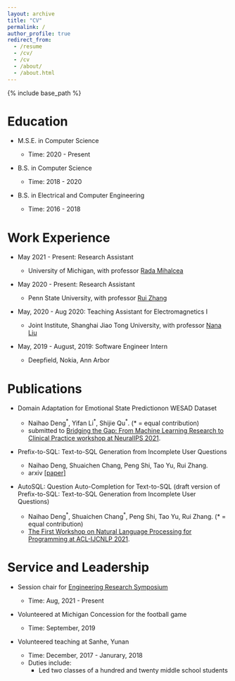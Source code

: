 ```yaml
---
layout: archive
title: "CV"
permalink: /
author_profile: true
redirect_from:
  - /resume
  - /cv/
  - /cv
  - /about/
  - /about.html
---
```


{% include base_path %}

Education
======
* M.S.E. in Computer Science
  * Time: 2020 - Present
  <!-- * GPA:  -->
  <!-- *  -->

* B.S. in Computer Science 
  * Time: 2018 - 2020 
  <!-- * GPA: 3.972/4.000 -->
  <!-- * Courses taken: 
    * Operating System, Machine Learning, Database Management System, Signal Processing, Data Structure and Algorithm, Computer Architecture, Foundations of Computer Scienc, Game Design, Computer Vision, Natural Language Processing  -->
  
* B.S. in Electrical and Computer Engineering
  * Time: 2016 - 2018
  <!-- * GPA: 3.626/4.000 -->


Work Experience
======
* May 2021 - Present: Research Assistant
  * University of Michigan, with professor [Rada Mihalcea](https://web.eecs.umich.edu/~mihalcea/)

* May 2020 - Present: Research Assistant
  * Penn State University, with professor [Rui Zhang](https://ryanzhumich.github.io/index.html)

* May, 2020 - Aug 2020: Teaching Assistant for Electromagnetics I 
  * Joint Institute, Shanghai Jiao Tong University, with professor [Nana Liu](https://twitter.com/nana__liu?lang=en)

* May, 2019 - August, 2019: Software Engineer Intern
  * Deepfield, Nokia, Ann Arbor

  

Publications
======
* Domain Adaptation for Emotional State Predictionon WESAD Dataset  
  * Naihao Deng<sup>\*</sup>, Yifan Li<sup>\*</sup>, Shijie Qu<sup>\*</sup>. (\* = equal contribution)
  * submitted to [Bridging the Gap: From Machine Learning Research to Clinical Practice workshop at NeuralIPS 2021](https://sites.google.com/g.harvard.edu/research2clinics/call-for-papers).

* Prefix-to-SQL: Text-to-SQL Generation from Incomplete User Questions  
  * Naihao Deng, Shuaichen Chang, Peng Shi, Tao Yu, Rui Zhang.
  * arxiv [[paper]](https://arxiv.org/abs/2109.13066) 

* AutoSQL: Question Auto-Completion for Text-to-SQL (draft version of Prefix-to-SQL: Text-to-SQL Generation from Incomplete User Questions)
  * Naihao Deng<sup>\*</sup>, Shuaichen Chang<sup>\*</sup>, Peng Shi, Tao Yu, Rui Zhang. (\* = equal contribution)
  * [The First Workshop on Natural Language Processing for Programming at ACL-IJCNLP 2021](https://nlp4prog.github.io/2021/cfp/). 


  
Service and Leadership
======
* Session chair for [Engineering Research Symposium](https://ers.engin.umich.edu/)
  * Time: Aug, 2021 - Present

* Volunteered at Michigan Concession for the football game
  * Time: September, 2019

* Volunteered teaching at Sanhe, Yunan
  * Time: December, 2017 - Janurary, 2018
  * Duties include:
    * Led two classes of a hundred and twenty middle school students
